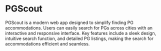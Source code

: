 # PGScout
PGScout is a modern web app designed to simplify finding PG accommodations. Users can easily search for PGs across cities with an interactive and responsive interface. Key features include a sleek design, intuitive search function, and detailed PG listings, making the search for accommodations efficient and seamless.
